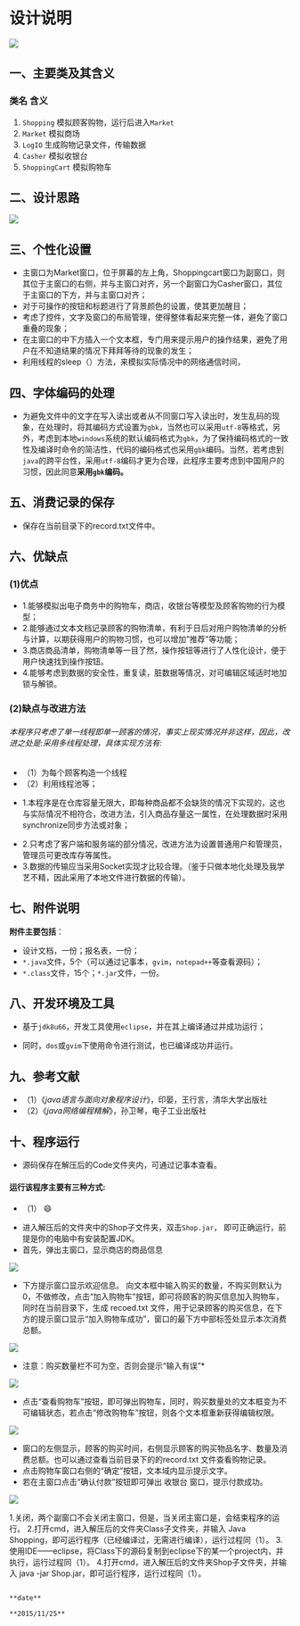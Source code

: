 # 设计说明 #
[![](https://img.shields.io/badge/JAVA-PASS-brightgreen.svg)]()
## 一、主要类及其含义
    
### 类名	含义
1. `Shopping`	模拟顾客购物，运行后进入`Market`  
1. `Market`	模拟商场  
1. `LogIO`	生成购物记录文件，传输数据  
1. `Casher`	模拟收银台  
1. `ShoppingCart`	模拟购物车

## 二、设计思路
![](https://github.com/AutuanLiu/Program/blob/master/设计思路.png)
## 三、个性化设置
- 主窗口为Market窗口，位于屏幕的左上角，Shoppingcart窗口为副窗口，则其位于主窗口的右侧，并与主窗口对齐，另一个副窗口为Casher窗口，其位于主窗口的下方，并与主窗口对齐；
- 对于可操作的按钮和标题进行了背景颜色的设置，使其更加醒目；
- 考虑了控件，文字及窗口的布局管理，使得整体看起来完整一体，避免了窗口重叠的现象；
- 在主窗口的中下方插入一个文本框，专门用来提示用户的操作结果，避免了用户在不知道结果的情况下拜拜等待的现象的发生；
- 利用线程的sleep（）方法，来模拟实际情况中的网络通信时间，
## 四、字体编码的处理
+ 为避免文件中的文字在写入读出或者从不同窗口写入读出时，发生乱码的现象，在处理时，将其编码方式设置为`gbk`，当然也可以采用`utf-8`等格式，另外，考虑到本地`windows`系统的默认编码格式为`gbk`，为了保持编码格式的一致性及编译时命令的简洁性，代码的编码格式也采用`gbk`编码。当然，若考虑到`java`的跨平台性，采用`utf-8`编码才更为合理，此程序主要考虑到中国用户的习惯，因此同意**采用`gbk`编码。**
## 五、消费记录的保存
+ 保存在当前目录下的record.txt文件中。
## 六、优缺点
### (1)优点
- 1.能够模拟出电子商务中的购物车，商店，收银台等模型及顾客购物的行为模型；
- 2.能够通过文本文档记录顾客的购物清单，有利于日后对用户购物清单的分析与计算，以期获得用户的购物习惯，也可以增加”推荐”等功能；
- 3.商店商品清单，购物清单等一目了然，操作按钮等进行了人性化设计，便于用户快速找到操作按钮。
- 4.能够考虑到数据的安全性，重复读，脏数据等情况，对可编辑区域适时地加锁与解锁。
### (2)缺点与改进方法
###### 本程序只考虑了单一线程即单一顾客的情况，事实上现实情况并非这样，因此，改进之处是:采用多线程处理，具体实现方法有:
 - （1）为每个顾客构造一个线程
 - （2）利用线程池等；
 + 1.本程序是在仓库容量无限大，即每种商品都不会缺货的情况下实现的，这也与实际情况不相符合，改进方法，引入商品存量这一属性，在处理数据时采用synchronize同步方法或对象；
 - 2.只考虑了客户端和服务端的部分情况，改进方法为设置普通用户和管理员，管理员可更改库存等属性。
 - 3.数据的传输应当采用Socket实现才比较合理。（鉴于只做本地化处理及我学艺不精，因此采用了本地文件进行数据的传输）。
## 七、附件说明
**附件主要包括**：
- 设计文档，一份；报名表，一份；
- `*.java`文件，5个（可以通过记事本，`gvim`，`notepad++`等查看源码）；
- `*.class`文件，15个；`*.jar`文件，一份。
## 八、开发环境及工具
- 基于`jdk8u66`，开发工具使用`eclipse`，并在其上编译通过并成功运行；
+ 同时，`dos`或`gvim`下使用命令进行测试，也已编译成功并运行。
## 九、参考文献
+ （1）《*java语言与面向对象程序设计*》，印晏，王行言，清华大学出版社
+ （2）《*java网络编程精解*》，孙卫琴，电子工业出版社
## 十、程序运行
+ 源码保存在解压后的Code文件夹内，可通过记事本查看。
#### 运行该程序主要有三种方式:
+ （1） :smile:
- 进入解压后的文件夹中的Shop子文件夹，双击`Shop.jar`， 即可正确运行，前提是你的电脑中有安装配置JDK。
- 首先，弹出主窗口，显示商店的商品信息

![](https://github.com/AutuanLiu/Program/blob/master/%E6%88%AA%E5%9B%BE/%E4%B8%BB%E7%AA%97%E5%8F%A3.PNG)

* 下方提示窗口显示欢迎信息。
向文本框中输入购买的数量，不购买则默认为0，不做修改，点击“加入购物车”按钮，即可将顾客的购买信息加入购物车，同时在当前目录下，生成  recoed.txt  文件，用于记录顾客的购买信息，在下方的提示窗口显示“加入购物车成功”，窗口的最下方中部标签处显示本次消费总额。 

![](https://github.com/AutuanLiu/Program/blob/master/%E6%88%AA%E5%9B%BE/%E7%A1%AE%E5%AE%9A.PNG)	

* 注意：购买数量栏不可为空，否则会提示“输入有误”*

![](https://github.com/AutuanLiu/Program/blob/master/%E6%88%AA%E5%9B%BE/%E9%94%99%E8%AF%AF1.PNG)

* 点击“查看购物车”按钮，即可弹出购物车，同时，购买数量处的文本框变为不可编辑状态，若点击“修改购物车”按钮，则各个文本框重新获得编辑权限。

![](https://github.com/AutuanLiu/Program/blob/master/%E6%88%AA%E5%9B%BE/%E8%B4%AD%E7%89%A9%E8%BD%A6.PNG)

* 窗口的左侧显示，顾客的购买时间，右侧显示顾客的购买物品名字、数量及消费总额。也可以通过查看当前目录下的的record.txt 文件查看购物记录。
* 点击购物车窗口右侧的“确定”按钮，文本域内显示提示文字。
* 若在主窗口点击“确认付款”按钮即可弹出 收银台 窗口，提示付款成功。

![](https://github.com/AutuanLiu/Program/blob/master/%E6%88%AA%E5%9B%BE/%E6%94%B6%E9%93%B6%E5%8F%B0.PNG)

1.关闭，两个副窗口不会关闭主窗口，但是，当关闭主窗口是，会结束程序的运行。
2.打开cmd，进入解压后的文件夹Class子文件夹，并输入 Java Shopping，即可运行程序（已经编译过，无需进行编译），运行过程同（1）。
3.使用IDE——eclipse，将Class下的源码复制到eclipse下的某一个project内，并执行，运行过程同（1）。
4.打开cmd，进入解压后的文件夹Shop子文件夹，并输入 java -jar Shop.jar，即可运行程序，运行过程同（1）。

                                                                        **date**  
                                                                        **2015/11/25** 
